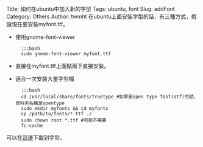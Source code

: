 Title: 如何在ubuntu中加入新的字型
Tags: ubuntu, font
Slug: addFont
Category: Others
Author: twmht
在ubuntu上面安裝字型的話，有三種方式，假設現在要安裝myfont.ttf。

* 使用gnome-font-viewer 

        :::bash
        sudo gnome-font-viewer myfont.ttf

* 直接在myfont.ttf上面點兩下直接安裝。

* 適合一次安裝大量字型檔

        :::bash
        cd /usr/local/share/fonts/truetype #如果是open type font(otf)的話，資料夾名稱是opentype
        sudo mkdir myfonts && cd myfonts
        cp /path/to/fonts/*.ttf ./
        sudo chown root *.ttf #可能不需要
        fc-cache

可以在[這邊]( http://www.exljbris.com/fontin.html)下載到字型。
